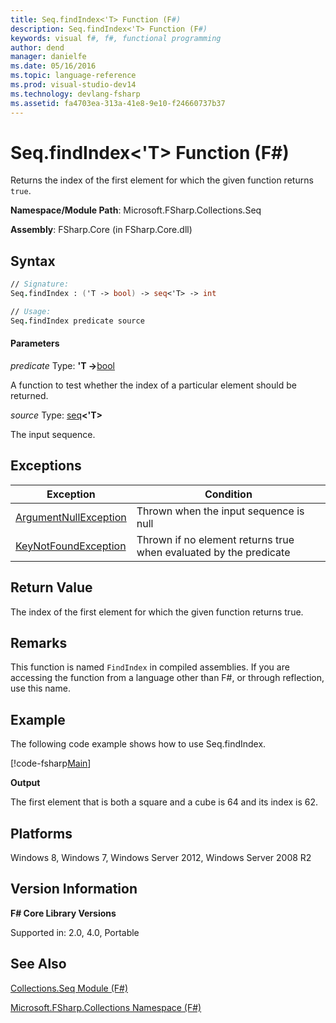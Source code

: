 ```yaml
---
title: Seq.findIndex<'T> Function (F#)
description: Seq.findIndex<'T> Function (F#)
keywords: visual f#, f#, functional programming
author: dend
manager: danielfe
ms.date: 05/16/2016
ms.topic: language-reference
ms.prod: visual-studio-dev14
ms.technology: devlang-fsharp
ms.assetid: fa4703ea-313a-41e8-9e10-f24660737b37
---
```


# Seq.findIndex<'T> Function (F#)

Returns the index of the first element for which the given function returns `true`.

**Namespace/Module Path**: Microsoft.FSharp.Collections.Seq

**Assembly**: FSharp.Core (in FSharp.Core.dll)


## Syntax

```fsharp
// Signature:
Seq.findIndex : ('T -> bool) -> seq<'T> -> int

// Usage:
Seq.findIndex predicate source
```

#### Parameters
*predicate*
Type: **'T -&gt;**[bool](https://msdn.microsoft.com/library/89c0cf9c-49ce-4207-a3be-555851a67dd5)


A function to test whether the index of a particular element should be returned.


*source*
Type: [seq](https://msdn.microsoft.com/library/2f0c87c6-8a0d-4d33-92a6-10d1d037ce75)**&lt;'T&gt;**


The input sequence.

## Exceptions
|Exception|Condition|
|----|----|
|[ArgumentNullException](https://msdn.microsoft.com/library/system.argumentnullexception.aspx)|Thrown when the input sequence is null|
|[KeyNotFoundException](https://msdn.microsoft.com/library/system.collections.generic.keynotfoundexception.aspx)|Thrown if no element returns true when evaluated by the predicate|

## Return Value

The index of the first element for which the given function returns true.
## Remarks
This function is named `FindIndex` in compiled assemblies. If you are accessing the function from a language other than F#, or through reflection, use this name.

## Example
The following code example shows how to use Seq.findIndex.

[!code-fsharp[Main](snippets/fssequences/snippet37.fs)]

**Output**

The first element that is both a square and a cube is 64 and its index is 62.
## Platforms
Windows 8, Windows 7, Windows Server 2012, Windows Server 2008 R2


## Version Information
**F# Core Library Versions**

Supported in: 2.0, 4.0, Portable




## See Also
[Collections.Seq Module &#40;F&#35;&#41;](Collections.Seq-Module-%5BFSharp%5D.md)

[Microsoft.FSharp.Collections Namespace &#40;F&#35;&#41;](Microsoft.FSharp.Collections-Namespace-%5BFSharp%5D.md)
